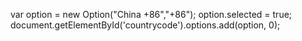 var option = new Option("China +86","+86");
option.selected = true;
document.getElementById('countrycode').options.add(option, 0);
